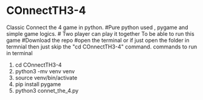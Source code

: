 # COnnectTH3-4
Classic Connect the 4 game in python. #Pure python used , pygame and simple game logics. # Two player  can play it together 
To be able to run this game
#Download the repo
#open the terminal or if just open the folder in termnial then just skip the "cd COnnectTH3-4" command.
commands to run in terminal 
1. cd COnnectTH3-4
2. python3 -mv venv venv
3. source venv/bin/activate
4. pip install pygame
5. python3 connet_the_4.py
